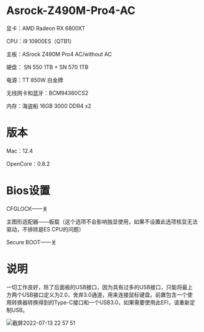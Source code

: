 # Asrock-Z490M-Pro4-AC

显卡：AMD Radeon RX 6800XT

CPU：i9 10900ES（QTB1）

主板：ASrock Z490M Pro4 AC/without AC

硬盘： SN 550 1TB + SN 570 1TB

电源：TT 850W 白金牌

无线网卡和蓝牙：BCM94360CS2

内存：海盗船 16GB 3000 DDR4 x2

# 版本

Mac：12.4

OpenCore：0.8.2

# Bios设置

CFGLOCK——关

主图形适配器——板载（这个选项不会影响独显使用，如果不设置此选项核显无法驱动，不排除是ES CPU的问题）

Secure BOOT——关

# 说明

一切工作良好，除了后面板的USB接口，因为具有过多的USB接口，只能将最上方两个USB接口定义为2.0，舍弃3.0通道，用来连接鼠标键盘。前置包含一个使用转换器转换得到的Type-C接口和一个USB3.0，如果需要使用此EFI，请重新定制USB。

![截屏2022-07-13 22 57 51](https://user-images.githubusercontent.com/100589466/178768071-eb9c8e5f-46cf-43f8-b9f7-40936b773f2d.png)
